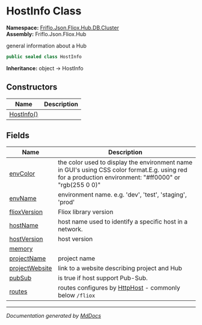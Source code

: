 ﻿<!--  
  <auto-generated>   
    The contents of this file were generated by a tool.  
    Changes to this file may be list if the file is regenerated  
  </auto-generated>   
-->

# HostInfo Class

**Namespace:** [Friflo.Json.Fliox.Hub.DB.Cluster](../index.md)  
**Assembly:** Friflo.Json.Fliox.Hub

general information about a Hub

```csharp
public sealed class HostInfo
```

**Inheritance:** object → HostInfo

## Constructors

| Name                                | Description |
| ----------------------------------- | ----------- |
| [HostInfo()](constructors/index.md) |             |

## Fields

| Name                                       | Description                                                                                                                                              |
| ------------------------------------------ | -------------------------------------------------------------------------------------------------------------------------------------------------------- |
| [envColor](fields/envColor.md)             | the color used to display the environment name in GUI's using CSS color format.E.g. using red for a production environment: "\#ff0000" or "rgb(255 0 0)" |
| [envName](fields/envName.md)               | environment name. e.g. 'dev', 'test', 'staging', 'prod'                                                                                                  |
| [flioxVersion](fields/flioxVersion.md)     | Fliox library version                                                                                                                                    |
| [hostName](fields/hostName.md)             | host name used to identify a specific host in a network.                                                                                                 |
| [hostVersion](fields/hostVersion.md)       | host version                                                                                                                                             |
| [memory](fields/memory.md)                 |                                                                                                                                                          |
| [projectName](fields/projectName.md)       | project name                                                                                                                                             |
| [projectWebsite](fields/projectWebsite.md) | link to a website describing project and Hub                                                                                                             |
| [pubSub](fields/pubSub.md)                 |  is true if host support Pub\-Sub.                                                                                                                       |
| [routes](fields/routes.md)                 | routes configures by [HttpHost](../../../Remote/HttpHost/index.md) \- commonly below `/fliox`                                                            |

___

*Documentation generated by [MdDocs](https://github.com/ap0llo/mddocs)*
